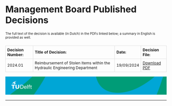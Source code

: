 # Management Board Published Decisions

<p class="small-text">The full text of the decision is available (in Dutch) in the PDFs linked below; a summary in English is provided as well.</p>


<style>
  table {
    font-size: 12px; /* Decrease font size for the table */
    border-collapse: collapse; /* Merge borders */
    width: auto; /* Adjust width to content */
    margin-left: 0; /* Align to the left */
    margin-top: 20px; /* Add space above the table */
  }
   th, td {
    padding: 5px; /* Decrease padding */
    border: 1px solid #ddd; /* Add borders */
    text-align: left; /* Left-align text in cells */
  }
  th {
    text-align: left; /* Left-align header text */
  }
  .small-text {
    font-size: 10px; /* Smaller font size for specific text */
  }
</style>

<div>
  <table>
    <tr>
      <th>Decision Number:</th>
      <th>Title of Decision:</th>
      <th>Date:</th>
      <th>Decision File:</th>
    </tr>
    <tr>
      <td>2024.01</td>
      <td>Reimbursement of Stolen Items within the Hydraulic Engineering Department</td>
      <td>19/09/2024</td>
      <td><a href="MT_Decision_HE.pdf">Download PDF</a></td>
    </tr>
  </table>


![footer](footer-tudelft.jpg)
 
-----------------------------------------------------------------------------------------------------

